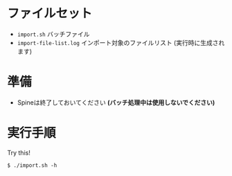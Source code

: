 # ファイルセット
- `import.sh`             バッチファイル
- `import-file-list.log`  インポート対象のファイルリスト (実行時に生成されます)


# 準備
- Spineは終了しておいてください **(バッチ処理中は使用しないでください)**


# 実行手順
Try this!
```
$ ./import.sh -h
```



